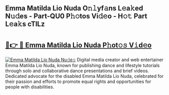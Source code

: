 ## Emma Matilda Lio Nuda O𝚗𝚕yf𝚊ns L𝚎a𝚔ed N𝚞𝚍es - Part-QU0 P𝚑𝚘tos Vi𝚍𝚎o - H𝚘𝚝 Part L𝚎a𝚔s cTlLz

# <h2><a href="http://kfccmu.oniu.top/?m=Emma+Matilda+Lio+Nuda">🔗👉 🔴 Emma Matilda Lio Nuda P𝚑ot𝚘𝚜 V𝚒d𝚎o</a></h2>

[![Emma Matilda Lio Nuda Nu𝚍e𝚜](https://i.imgur.com/0qMVB7G.gif)](http://kfccmu.oniu.top/?m=Emma+Matilda+Lio+Nuda)
Digital media creator and web entertainer Emma Matilda Lio Nuda, known for publishing dance and lifestyle tutorials through solo and collaborative dance presentations and brief videos. Dedicated advocate for the disabled Emma Matilda Lio Nuda, celebrated for their passion and efforts to promote equal rights and opportunities for people with disabilities.  
